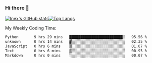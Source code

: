 ### Hi there 👋
[![lnex's GitHub stats](https://github-readme-stats.vercel.app/api?username=lnexenl&count_private=true&show_icons=true)](https://github.com/anuraghazra/github-readme-stats)[![Top Langs](https://github-readme-stats.vercel.app/api/top-langs/?username=lnexenl&layout=compact&langs_count=8&exclude_repo=32-bit-MIPS-CPU)](https://github.com/anuraghazra/github-readme-stats)

My Weekly Coding Time:
<!--START_SECTION:waka-->

```txt
Python       9 hrs 29 mins   ████████████████████████░   95.56 %
unknown      0 hrs 14 mins   ▓░░░░░░░░░░░░░░░░░░░░░░░░   02.35 %
JavaScript   0 hrs 6 mins    ▒░░░░░░░░░░░░░░░░░░░░░░░░   01.07 %
Text         0 hrs 6 mins    ▒░░░░░░░░░░░░░░░░░░░░░░░░   00.95 %
Markdown     0 hrs 0 mins    ░░░░░░░░░░░░░░░░░░░░░░░░░   00.07 %
```

<!--END_SECTION:waka-->
